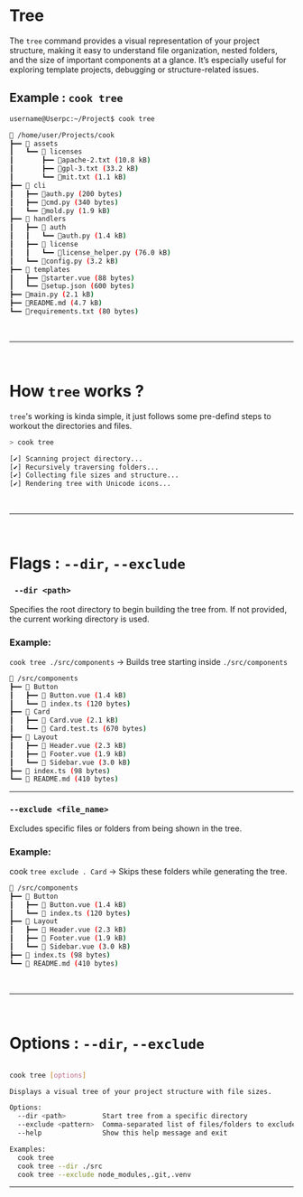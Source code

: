 # Tree 

The ```tree``` command provides a visual representation of your project structure, making it easy to understand file organization, nested folders, and the size of important components at a glance.
It’s especially useful for exploring template projects, debugging or structure-related issues.

## Example : ```cook tree```


```bash
username@Userpc:~/Project$ cook tree

📂 /home/user/Projects/cook
┣━━ 📂 assets
┃   ┗━━ 📂 licenses
┃       ┣━━ 📄apache-2.txt (10.8 kB)
┃       ┣━━ 📄gpl-3.txt (33.2 kB)
┃       ┗━━ 📄mit.txt (1.1 kB)
┣━━ 📂 cli
┃   ┣━━ 📄auth.py (200 bytes)
┃   ┣━━ 📄cmd.py (340 bytes)
┃   ┗━━ 📄mold.py (1.9 kB)
┣━━ 📂 handlers
┃   ┣━━ 📂 auth
┃   ┃   ┗━━ 📄auth.py (1.4 kB)
┃   ┣━━ 📂 license
┃   ┃   ┗━━ 📄license_helper.py (76.0 kB)
┃   ┗━━ 📄config.py (3.2 kB)
┣━━ 📂 templates
┃   ┣━━ 📄starter.vue (88 bytes)
┃   ┗━━ 📄setup.json (600 bytes)
┣━━ 📄main.py (2.1 kB)
┣━━ 📄README.md (4.7 kB)
┗━━ 📄requirements.txt (80 bytes)
```
<br>
<hr>
<br>

# How ```tree``` works ?
```tree```'s working is kinda simple, it just follows some pre-defind steps to workout the directories and files.

```bash
> cook tree

[✔] Scanning project directory...
[✔] Recursively traversing folders...
[✔] Collecting file sizes and structure...
[✔] Rendering tree with Unicode icons...
 ```
<br>
<hr>
<br>

# Flags : ```--dir```, ```--exclude```


### ``` --dir <path>```
Specifies the root directory to begin building the tree from.
If not provided, the current working directory is used.


### Example:
```cook tree ./src/components```
→ Builds tree starting inside ```./src/components```

```bash
📂 /src/components
┣━━ 📂 Button
┃   ┣━━ 📄 Button.vue (1.4 kB)
┃   ┗━━ 📄 index.ts (120 bytes)
┣━━ 📂 Card
┃   ┣━━ 📄 Card.vue (2.1 kB)
┃   ┗━━ 📄 Card.test.ts (670 bytes)
┣━━ 📂 Layout
┃   ┣━━ 📄 Header.vue (2.3 kB)
┃   ┣━━ 📄 Footer.vue (1.9 kB)
┃   ┗━━ 📄 Sidebar.vue (3.0 kB)
┣━━ 📄 index.ts (98 bytes)
┗━━ 📄 README.md (410 bytes)
```
<hr>


### ```--exclude <file_name>```
Excludes specific files or folders from being shown in the tree.


### Example:
cook ```tree exclude . Card```
→ Skips these folders while generating the tree.
```bash
📂 /src/components
┣━━ 📂 Button
┃   ┣━━ 📄 Button.vue (1.4 kB)
┃   ┗━━ 📄 index.ts (120 bytes)
┣━━ 📂 Layout
┃   ┣━━ 📄 Header.vue (2.3 kB)
┃   ┣━━ 📄 Footer.vue (1.9 kB)
┃   ┗━━ 📄 Sidebar.vue (3.0 kB)
┣━━ 📄 index.ts (98 bytes)
┗━━ 📄 README.md (410 bytes)
```
<br>
<hr>
<br>

# Options :  ```--dir```, ```--exclude```

```bash

cook tree [options]

Displays a visual tree of your project structure with file sizes.

Options:
  --dir <path>         Start tree from a specific directory
  --exclude <pattern>  Comma-separated list of files/folders to exclude
  --help               Show this help message and exit

Examples:
  cook tree
  cook tree --dir ./src
  cook tree --exclude node_modules,.git,.venv
```
<hr>